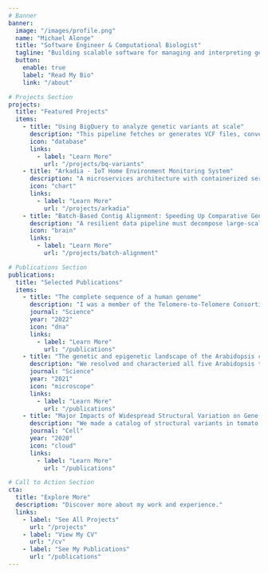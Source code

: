 ```yaml
---
# Banner
banner:
  image: "/images/profile.png"
  name: "Michael Alonge"
  title: "Software Engineer & Computational Biologist"
  tagline: "Building scalable software for managing and interpreting genomic data."
  button:
    enable: true
    label: "Read My Bio"
    link: "/about"

# Projects Section
projects:
  title: "Featured Projects"
  items:
    - title: "Using BigQuery to analyze genetic variants at scale"
      description: "This pipeline fetches or generates VCF files, converts them into Avro batches, and efficiently ingests them into BigQuery using custom schemas. Partitioning and clustering optimize storage and query performance for large-scale genomic datasets."
      icon: "database"
      links:
        - label: "Learn More"
          url: "/projects/bq-variants"
    - title: "Arkadia - IoT Home Environment Monitoring System"
      description: "A microservices architecture with containerized services, a custom BME280 client, and a React frontend. The system demonstrates continuous data processing through a polling-based pipeline including real-time sensor readings, Redis caching, FastAPI endpoints, and data visualizations."
      icon: "chart"
      links:
        - label: "Learn More"
          url: "/projects/arkadia"
    - title: "Batch-Based Contig Alignment: Speeding Up Comparative Genomics"
      description: "A resilient data pipeline must decompose large-scale tasks into smaller, more manageable units. Here I apply this principle to genomics, specifically for aligning genome assemblies to each other, including both technical details and scientific interpretation."
      icon: "brain"
      links:
        - label: "Learn More"
          url: "/projects/batch-alignment"

# Publications Section
publications:
  title: "Selected Publications"
  items:
    - title: "The complete sequence of a human genome"
      description: "I was a member of the Telomere-to-Telomere Consortium, contributing to the first every complete sequence of a human genome. I contributed by correcting small and structural misassemblies in the draft assembly."
      journal: "Science"
      year: "2022"
      icon: "dna"
      links:
        - label: "Learn More"
          url: "/publications"
    - title: "The genetic and epigenetic landscape of the Arabidopsis centromeres"
      description: "We resolved and characteried all five Arabidopsis thaliana centromeres for the first time. I lead the assembly of the centromere sequences."
      journal: "Science"
      year: "2021"
      icon: "microscope"
      links:
        - label: "Learn More"
          url: "/publications"
    - title: "Major Impacts of Widespread Structural Variation on Gene Expression and Crop Improvement in Tomato"
      description: "We made a catalog of structural variants in tomato and explored several examples of their impact on traits. I lead the catalog creation and introgression analysis."
      journal: "Cell"
      year: "2020"
      icon: "cloud"
      links:
        - label: "Learn More"
          url: "/publications"

# Call to Action Section
cta:
  title: "Explore More"
  description: "Discover more about my work and experience."
  links:
    - label: "See All Projects"
      url: "/projects"
    - label: "View My CV"
      url: "/cv"
    - label: "See My Publications"
      url: "/publications"
---
```

